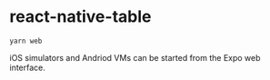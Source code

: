 # react-native-table

`yarn web`

iOS simulators and Andriod VMs can be started from the Expo web interface.



